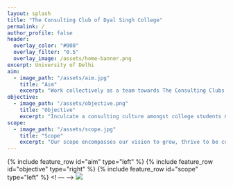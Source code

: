 ```yaml
---
layout: splash
title: "The Consulting Club of Dyal Singh College"
permalink: /
author_profile: false
header:
  overlay_color: "#000"
  overlay_filter: "0.5"
  overlay_image: /assets/home-banner.png
excerpt: University of Delhi
aim:
  - image_path: "/assets/aim.jpg"
    title: "Aim"
    excerpt: "Work collectively as a team towards The Consulting Clubs’ prime objective of providing affordable and effective consulting services and facilitating mutual growth of clients and the team." 
objective:
  - image_path: "/assets/objective.png"
    title: "Objective"
    excerpt: "Inculcate a consulting culture amongst college students & consulting start ups, NPO’s, for-profits and business to help them function optimally."
scope:
  - image_path: "/assets/scope.jpg"
    title: "Scope"
    excerpt: "Our scope encompasses our vision to grow, thrive to be competitive and withstand a socially responsible worldview. "
---
```

{% include feature_row id="aim" type="left" %}
{% include feature_row id="objective" type="right" %}
{% include feature_row id="scope" type="left" %}
 <! –– <meta http-equiv="refresh" content="1;url=https://sites.google.com/view/tccdsc/" /> -->
 <a href="https://hits.seeyoufarm.com"><img src="https://hits.seeyoufarm.com/api/count/incr/badge.svg?url=https%3A%2F%2Ftccdsc.github.io&count_bg=%233D7CC8&title_bg=%23555555&icon=&icon_color=%23E7E7E7&title=Visitors&edge_flat=false"/></a>
